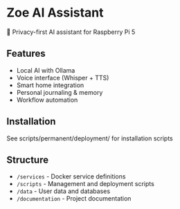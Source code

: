 # Zoe AI Assistant

🤖 Privacy-first AI assistant for Raspberry Pi 5

## Features
- Local AI with Ollama
- Voice interface (Whisper + TTS)
- Smart home integration
- Personal journaling & memory
- Workflow automation

## Installation
See scripts/permanent/deployment/ for installation scripts

## Structure
- `/services` - Docker service definitions
- `/scripts` - Management and deployment scripts
- `/data` - User data and databases
- `/documentation` - Project documentation

